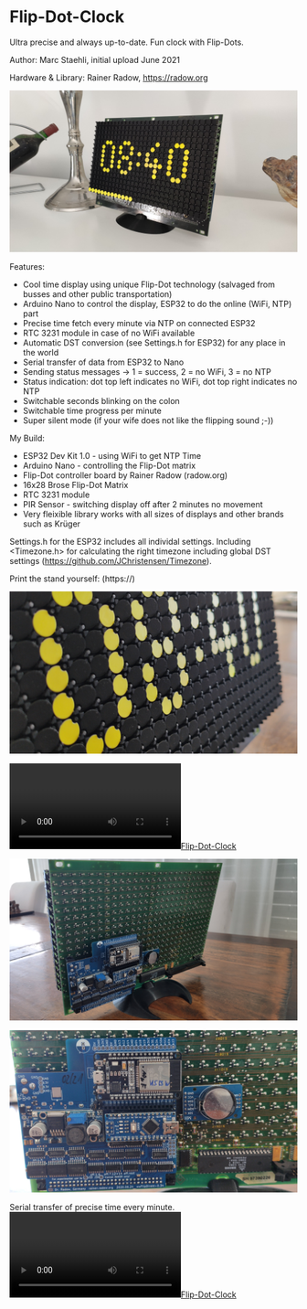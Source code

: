 # Flip-Dot-Clock
Ultra precise and always up-to-date. Fun clock with Flip-Dots.

Author: Marc Staehli, initial upload June 2021

Hardware & Library: Rainer Radow, https://radow.org

[![ESP8266-World-Clock](https://github.com/3KUdelta/Flip-Dot-Clock/blob/main/Pics/IMG_20210614_084116.jpg)](https://github.com/3KUdelta/Flip-Dot-Clock)

Features:
- Cool time display using unique Flip-Dot technology (salvaged from busses and other public transportation)
- Arduino Nano to control the display, ESP32 to do the online (WiFi, NTP) part
- Precise time fetch every minute via NTP on connected ESP32
- RTC 3231 module in case of no WiFi available
- Automatic DST conversion (see Settings.h for ESP32) for any place in the world
- Serial transfer of data from ESP32 to Nano
- Sending status messages -> 1 = success, 2 = no WiFi, 3 = no NTP
- Status indication: dot top left indicates no WiFi, dot top right indicates no NTP
- Switchable seconds blinking on the colon
- Switchable time progress per minute
- Super silent mode (if your wife does not like the flipping sound ;-))

My Build:
- ESP32 Dev Kit 1.0 - using WiFi to get NTP Time
- Arduino Nano - controlling the Flip-Dot matrix
- Flip-Dot controller board by Rainer Radow (radow.org)
- 16x28 Brose Flip-Dot Matrix
- RTC 3231 module
- PIR Sensor - switching display off after 2 minutes no movement
- Very fleixible library works with all sizes of displays and other brands such as Krüger

Settings.h for the ESP32 includes all individal settings. 
Including <Timezone.h> for calculating the right timezone including global DST settings (https://github.com/JChristensen/Timezone).

Print the stand yourself: (https://)

[![Flip-Dot-Clock](https://github.com/3KUdelta/Flip-Dot-Clock/blob/main/Pics/IMG_20210614_084328.jpg)](https://github.com/3KUdelta/Flip-Dot-Clock)

[![Flip-Dot-Clock](https://github.com/3KUdelta/Flip-Dot-Clock/blob/main/Pics/VID_20210609_155916%7E2.mov)](https://github.com/3KUdelta/Flip-Dot-Clock)

[![Flip-Dot-Clock](https://github.com/3KUdelta/Flip-Dot-Clock/blob/main/Pics/IMG_20210614_084238.jpg)](https://github.com/3KUdelta/Flip-Dot-Clock)

[![Flip-Dot-Clock](https://github.com/3KUdelta/Flip-Dot-Clock/blob/main/Pics/IMG_20210614_084258.jpg)](https://github.com/3KUdelta/Flip-Dot-Clock)

Serial transfer of precise time every minute.
[![Flip-Dot-Clock](https://github.com/3KUdelta/Flip-Dot-Clock/blob/main/Pics/VID_20210608_193220%7E2.mov)](https://github.com/3KUdelta/Flip-Dot-Clock)
